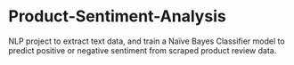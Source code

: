 # Product-Sentiment-Analysis
NLP project to extract text data, and train a Naïve Bayes Classifier model to predict positive or negative sentiment from scraped product review data.
